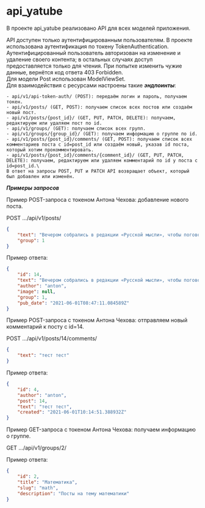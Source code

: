 # api_yatube
В проекте api_yatube реализовано API для всех моделей приложения.

API доступен только аутентифицированным пользователям. В проекте использована аутентификация по токену TokenAuthentication.\
Аутентифицированный пользователь авторизован на изменение и удаление своего контента; в остальных случаях доступ предоставляется только для чтения. При попытке изменить чужие данные, вернётся код ответа 403 Forbidden.\
Для модели Post использован ModelViewSet.\
Для взаимодействия с ресурсами настроены такие ***эндпоинты***:

```
- api/v1/api-token-auth/ (POST): передаём логин и пароль, получаем токен.
- api/v1/posts/ (GET, POST): получаем список всех постов или создаём новый пост.
- api/v1/posts/{post_id}/ (GET, PUT, PATCH, DELETE): получаем, редактируем или удаляем пост по id.
- api/v1/groups/ (GET): получаем список всех групп.
- api/v1/groups/{group_id}/ (GET): получаем информацию о группе по id.
- api/v1/posts/{post_id}/comments/ (GET, POST): получаем список всех комментариев поста с id=post_id или создаём новый, указав id поста, который хотим прокомментировать.
- api/v1/posts/{post_id}/comments/{comment_id}/ (GET, PUT, PATCH, DELETE): получаем, редактируем или удаляем комментарий по id у поста с id=post_id.\
В ответ на запросы POST, PUT и PATCH API возвращает объект, который был добавлен или изменён.
```

***Примеры запросов***

Пример POST-запроса с токеном Антона Чехова: добавление нового поста.

POST .../api/v1/posts/
```JSON
{
    "text": "Вечером собрались в редакции «Русской мысли», чтобы поговорить о народном театре. Проект Шехтеля всем нравится.",
    "group": 1
}
```

Пример ответа:
```JSON
{
    "id": 14,
    "text": "Вечером собрались в редакции «Русской мысли», чтобы поговорить о народном театре. Проект Шехтеля всем нравится.",
    "author": "anton",
    "image": null,
    "group": 1,
    "pub_date": "2021-06-01T08:47:11.084589Z"
}
```

Пример POST-запроса с токеном Антона Чехова: отправляем новый комментарий к посту с id=14.

POST .../api/v1/posts/14/comments/
```JSON
{
    "text": "тест тест"
}
```

Пример ответа:
```JSON
{
    "id": 4,
    "author": "anton",
    "post": 14,
    "text": "тест тест",
    "created": "2021-06-01T10:14:51.388932Z"
}
```

Пример GET-запроса с токеном Антона Чехова: получаем информацию о группе.

GET .../api/v1/groups/2/

Пример ответа:
```JSON
{
    "id": 2,
    "title": "Математика",
    "slug": "math",
    "description": "Посты на тему математики"
}
```
